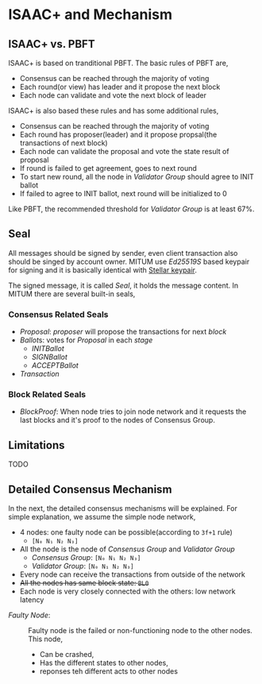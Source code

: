 # ISAAC+ and Mechanism

## ISAAC+ vs. PBFT

ISAAC+ is based on tranditional PBFT. The basic rules of PBFT are,

* Consensus can be reached through the majority of voting
* Each round(or view) has leader and it propose the next block
* Each node can validate and vote the next block of leader

ISAAC+ is also based these rules and has some additional rules,

* Consensus can be reached through the majority of voting
* Each round has proposer(leader) and it propose propsal(the transactions of next block)
* Each node can validate the proposal and vote the state result of proposal
* If round is failed to get agreement, goes to next round
* To start new round, all the node in *Validator Group* should agree to INIT ballot
* If failed to agree to INIT ballot, next round will be initialized to 0

Like PBFT, the recommended threshold for *Validator Group* is at least 67%.

## Seal

All messages should be signed by sender, even client transaction also should be singed by account owner. MITUM use *Ed25519S* based keypair for signing and it is basically identical with [Stellar keypair](https://godoc.org/github.com/stellar/go/keypair).

The signed message, it is called *Seal*, it holds the message content. In MITUM there are several built-in seals,

### Consensus Related Seals
* *Proposal*: *proposer* will propose the transactions for next *block*
* *Ballot*s: votes for *Proposal* in each *stage*
    - *INITBallot*
    - *SIGNBallot*
    - *ACCEPTBallot*
* *Transaction*

### Block Related Seals

* *BlockProof*: When node tries to join node network and it requests the last blocks and it's proof to the nodes of Consensus Group.

## Limitations

TODO

## Detailed Consensus Mechanism

In the next, the detailed consensus mechanisms will be explained. For simple explanation, we assume the simple node network,

* 4 nodes: one faulty node can be possible(according to `3f+1` rule)
    - `[N₀ N₁ N₂ N₃]`
* All the node is the node of *Consensus Group* and *Validator Group*
    - *Consensus Group*: `[N₀ N₁ N₂ N₃]`
    - *Validator Group*: `[N₀ N₁ N₂ N₃]`
* Every node can receive the transactions from outside of the network
* ~~All the nodes has same block state: `BL0`~~
* Each node is very closely connected with the others: low network latency

<dl>
  <dt>
  
  *Faulty Node*:
  
  </dt>
  <dd>

Faulty node is the failed or non-functioning node to the other nodes. This node,

* Can be crashed,
* Has the different states to other nodes,
* reponses teh different acts to other nodes
  </dd>
</dl>
